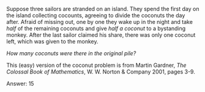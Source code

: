 
Suppose three sailors are stranded on an island. They spend the first
day on the island collecting cocounts, agreeing to divide the coconuts
the day after. Afraid of missing out, one by one they wake up in the
night and take <em>half</em> of the remaining coconuts and give
<em>half a coconut</em> to a bystanding monkey.
After the last sailor claimed his share, there was only one
coconut left, which was given to the monkey.

<em>How many coconuts were there in the original pile?</em>


This (easy) version of the coconut problem is from
Martin Gardner, <em>The Colossal Book of Mathematics</em>,
W. W. Norton & Company 2001, pages 3-9.

Answer: 15
